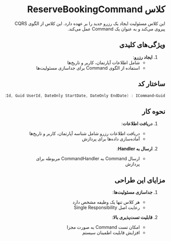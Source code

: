  <div dir="rtl">

# کلاس ReserveBookingCommand

این کلاس مسئولیت ایجاد یک رزرو جدید را بر عهده دارد. این کلاس از الگوی CQRS پیروی می‌کند و به عنوان یک Command عمل می‌کند.

## ویژگی‌های کلیدی

1. **ایجاد رزرو**:
   - شامل اطلاعات آپارتمان، کاربر و تاریخ‌ها
   - استفاده از الگوی Command برای جداسازی مسئولیت‌ها

## ساختار کد

```csharp
public record ReserveBookingCommand(Guid ApartmentId, Guid UserId, DateOnly StartDate, DateOnly EndDate) : ICommand<Guid>;
```

## نحوه کار

1. **دریافت اطلاعات**:
   - دریافت اطلاعات رزرو شامل شناسه آپارتمان، کاربر و تاریخ‌ها
   - آماده‌سازی داده‌ها برای پردازش

2. **ارسال به Handler**:
   - ارسال Command به CommandHandler مربوطه برای پردازش

## مزایای این طراحی

1. **جداسازی مسئولیت‌ها**:
   - هر کلاس تنها یک وظیفه مشخص دارد
   - رعایت اصل Single Responsibility

2. **قابلیت تست‌پذیری بالا**:
   - امکان تست Command به صورت مجزا
   - افزایش قابلیت اطمینان سیستم

</div>